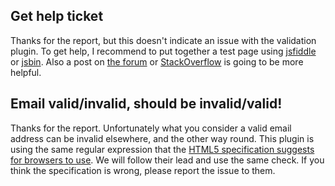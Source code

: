 Get help ticket
---

Thanks for the report, but this doesn't indicate an issue with the validation plugin. To get help, I recommend to put together a test page using [jsfiddle](http://jsfiddle.net) or [jsbin](http://jsbin.com). Also a post on [the forum](http://forum.jquery.com/using-jquery-plugins) or [StackOverflow](http://stackoverflow.com) is going to be more helpful.

Email valid/invalid, should be invalid/valid!
---

Thanks for the report. Unfortunately what you consider a valid email address can be invalid elsewhere, and the other way round. This plugin is using the same regular expression that the [HTML5 specification suggests for browsers to use](http://www.whatwg.org/specs/web-apps/current-work/multipage/states-of-the-type-attribute.html#e-mail-state-%28type=email%29). We will follow their lead and use the same check. If you think the specification is wrong, please report the issue to them.
